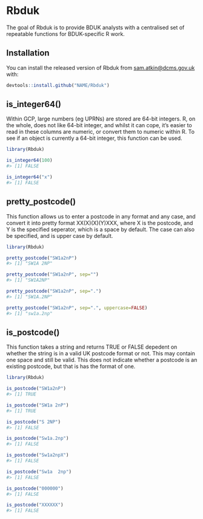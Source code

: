 
<!-- README.md is generated from README.Rmd. Please edit that file -->

# Rbduk

<!-- badges: start -->

<!-- badges: end -->

The goal of Rbduk is to provide BDUK analysts with a centralised set of
repeatable functions for BDUK-specific R work.

## Installation

You can install the released version of Rbduk from
[sam.atkin@dcms.gov.uk](sam.atkin@dcms.gov.uk) with:

``` r
devtools::install.github("NAME/Rbduk")
```

## is\_integer64()

Within GCP, large numbers (eg UPRNs) are stored are 64-bit integers. R,
on the whole, does not like 64-bit integer, and whilst it can cope, it’s
easier to read in these columns are numeric, or convert them to numeric
within R. To see if an object is currently a 64-bit integer, this
function can be used.

``` r
library(Rbduk)

is_integer64(100)
#> [1] FALSE

is_integer64("x")
#> [1] FALSE
```

## pretty\_postcode()

This function allows us to enter a postcode in any format and any case,
and convert it into pretty format XX(X)(X)(Y)XXX, where X is the
postcode, and Y is the specified seperator, which is a space by default.
The case can also be specified, and is upper case by default.

``` r
library(Rbduk)

pretty_postcode("SW1a2nP")
#> [1] "SW1A 2NP"

pretty_postcode("SW1a2nP", sep="")
#> [1] "SW1A2NP"

pretty_postcode("SW1a2nP", sep=".")
#> [1] "SW1A.2NP"

pretty_postcode("SW1a2nP", sep=".", uppercase=FALSE)
#> [1] "sw1a.2np"
```

## is\_postcode()

This function takes a string and returns TRUE or FALSE depedent on
whether the string is in a valid UK postcode format or not. This may
contain one space and still be valid. This does not indicate whether a
postcode is an existing postcode, but that is has the format of one.

``` r
library(Rbduk)

is_postcode("SW1a2nP")
#> [1] TRUE

is_postcode("SW1a 2nP")
#> [1] TRUE

is_postcode("S 2NP")
#> [1] FALSE

is_postcode("Sw1a.2np")
#> [1] FALSE

is_postcode("Sw1a2npX")
#> [1] FALSE

is_postcode("Sw1a  2np")
#> [1] FALSE

is_postcode("000000")
#> [1] FALSE

is_postcode("XXXXXX")
#> [1] FALSE
```
